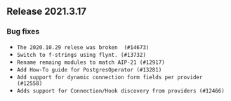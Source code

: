 <!--
 Licensed to the Apache Software Foundation (ASF) under one
 or more contributor license agreements.  See the NOTICE file
 distributed with this work for additional information
 regarding copyright ownership.  The ASF licenses this file
 to you under the Apache License, Version 2.0 (the
 "License"); you may not use this file except in compliance
 with the License.  You may obtain a copy of the License at

   http://www.apache.org/licenses/LICENSE-2.0

 Unless required by applicable law or agreed to in writing,
 software distributed under the License is distributed on an
 "AS IS" BASIS, WITHOUT WARRANTIES OR CONDITIONS OF ANY
 KIND, either express or implied.  See the License for the
 specific language governing permissions and limitations
 under the License.
 -->

## Release 2021.3.17

### Bug fixes

* `The 2020.10.29 relese was broken  (#14673)`
* `Switch to f-strings using flynt. (#13732)`
* `Rename remaing modules to match AIP-21 (#12917)`
* `Add How-To guide for PostgresOperator (#13281)`
* `Add support for dynamic connection form fields per provider (#12558)`
* `Adds support for Connection/Hook discovery from providers (#12466)`

